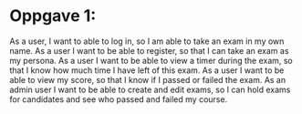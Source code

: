 # Oppgave 1:

As a user, I want to able to log in, so I am able to take an exam in my own name.
As a user I want to be able to register, so that I can take an exam as my persona. 
As a user I want to be able to view a timer during the exam, so that I know how much time I have left of this exam.
As a user I want to be able to view my score, so that I know if I passed or failed the exam.
As an admin user I want to be able to create and edit exams, so I can hold exams for candidates and see who passed and failed my course. 
